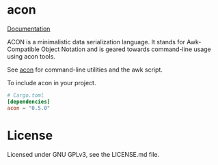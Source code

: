 # acon #

[Documentation](http://acon.stravers.net/acon)

ACON is a minimalistic data serialization language. It stands for Awk-Compatible Object Notation and is geared towards command-line usage using acon tools.

See [acon](https://github.com/BourgondAries/acon) for command-line utilities and the awk script.


To include acon in your project.

```toml
# Cargo.toml
[dependencies]
acon = "0.5.0"
```

# License #
Licensed under GNU GPLv3, see the LICENSE.md file.
